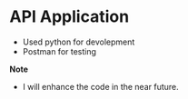 # API Application
* Used python for devolepment
* Postman for testing

**Note**
* I will enhance the code in the near future.